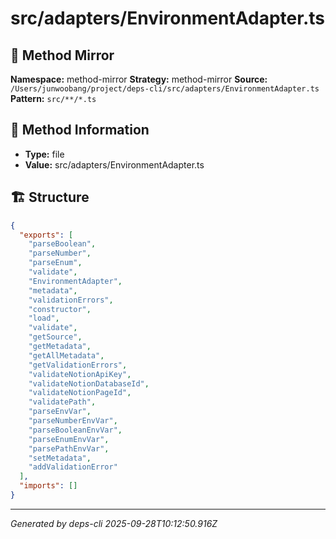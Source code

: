 # src/adapters/EnvironmentAdapter.ts

## 🔧 Method Mirror

**Namespace:** method-mirror
**Strategy:** method-mirror
**Source:** `/Users/junwoobang/project/deps-cli/src/adapters/EnvironmentAdapter.ts`
**Pattern:** `src/**/*.ts`

## 📝 Method Information

- **Type:** file
- **Value:** src/adapters/EnvironmentAdapter.ts

## 🏗️ Structure

```json
{
  "exports": [
    "parseBoolean",
    "parseNumber",
    "parseEnum",
    "validate",
    "EnvironmentAdapter",
    "metadata",
    "validationErrors",
    "constructor",
    "load",
    "validate",
    "getSource",
    "getMetadata",
    "getAllMetadata",
    "getValidationErrors",
    "validateNotionApiKey",
    "validateNotionDatabaseId",
    "validateNotionPageId",
    "validatePath",
    "parseEnvVar",
    "parseNumberEnvVar",
    "parseBooleanEnvVar",
    "parseEnumEnvVar",
    "parsePathEnvVar",
    "setMetadata",
    "addValidationError"
  ],
  "imports": []
}
```

---
*Generated by deps-cli 2025-09-28T10:12:50.916Z*
